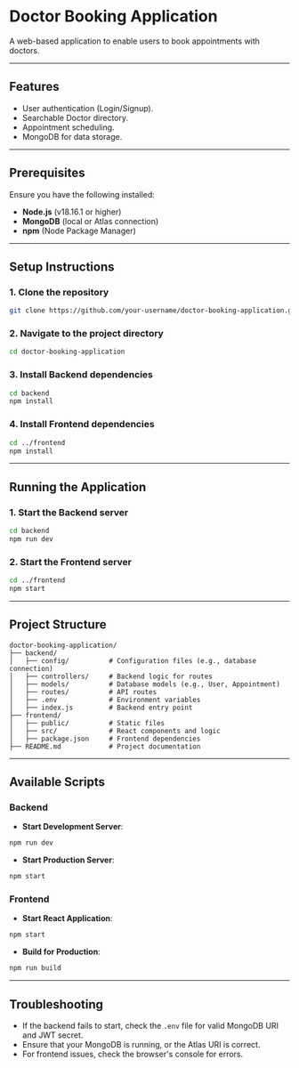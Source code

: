 # Doctor Booking Application

A web-based application to enable users to book appointments with doctors.

---

## Features

- User authentication (Login/Signup).
- Searchable Doctor directory.
- Appointment scheduling.
- MongoDB for data storage.

---

## Prerequisites

Ensure you have the following installed:

- **Node.js** (v18.16.1 or higher)
- **MongoDB** (local or Atlas connection)
- **npm** (Node Package Manager)

---

## Setup Instructions

### 1. Clone the repository

```bash
git clone https://github.com/your-username/doctor-booking-application.git
```

### 2. Navigate to the project directory

```bash
cd doctor-booking-application
```

### 3. Install Backend dependencies

```bash
cd backend
npm install
```

### 4. Install Frontend dependencies

```bash
cd ../frontend
npm install
```

---


## Running the Application

### 1. Start the Backend server

```bash
cd backend
npm run dev
```

### 2. Start the Frontend server

```bash
cd ../frontend
npm start
```

---

## Project Structure

```plaintext
doctor-booking-application/
├── backend/
│   ├── config/          # Configuration files (e.g., database connection)
│   ├── controllers/     # Backend logic for routes
│   ├── models/          # Database models (e.g., User, Appointment)
│   ├── routes/          # API routes
│   ├── .env             # Environment variables
│   ├── index.js         # Backend entry point
├── frontend/
│   ├── public/          # Static files
│   ├── src/             # React components and logic
│   ├── package.json     # Frontend dependencies
├── README.md            # Project documentation
```

---

## Available Scripts

### Backend
- **Start Development Server**:

```bash
npm run dev
```

- **Start Production Server**:

```bash
npm start
```

### Frontend
- **Start React Application**:

```bash
npm start
```

- **Build for Production**:

```bash
npm run build
```

---

## Troubleshooting

- If the backend fails to start, check the `.env` file for valid MongoDB URI and JWT secret.
- Ensure that your MongoDB is running, or the Atlas URI is correct.
- For frontend issues, check the browser's console for errors.
